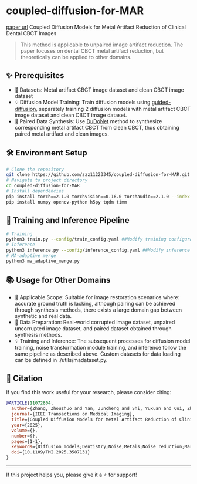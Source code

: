 # coupled-diffusion-for-MAR

[paper url](https://ieeexplore.ieee.org/document/11072804) Coupled Diffusion Models for Metal Artifact Reduction of Clinical Dental CBCT Images
> This method is applicable to unpaired image artifact reduction. The paper focuses on dental CBCT metal artifact reduction, but theoretically can be applied to other domains.

## ✨ Prerequisites
* 🚀 Datasets: Metal artifact CBCT image dataset and clean CBCT image dataset
* 💡 Diffusion Model Training: Train diffusion models using [guided-diffusion](https://github.com/openai/guided-diffusion), separately training 2 diffusion models with metal artifact CBCT image dataset and clean CBCT image dataset.
* 🔧 Paired Data Synthesis: Use [DuDoNet](https://github.com/MIRACLE-Center/DuDoNet) method to synthesize corresponding metal artifact CBCT from clean CBCT, thus obtaining paired metal artifact and clean images.

## 🛠️ Environment Setup
```bash
# Clone the repository
git clone https://github.com/zzz11223345/coupled-diffusion-for-MAR.git
# Navigate to project directory
cd coupled-diffusion-for-MAR
# Install dependencies
pip install torch==2.1.0 torchvision==0.16.0 torchaudio==2.1.0 --index-url https://download.pytorch.org/whl/cu121 ##Install torch according to your environment
pip install numpy opencv-python h5py tqdm timm
```

## 🚀 Training and Inference Pipeline
```bash
# Training
python3 train.py --config/train_config.yaml ##Modify training configuration file as needed
# Inference
python3 inference.py --config/inference_config.yaml ##Modify inference configuration file as needed
# MA-adaptive merge
python3 ma_adaptive_merge.py
```

## 📚 Usage for Other Domains
* 📁 Applicable Scope: Suitable for image restoration scenarios where: accurate ground truth is lacking, although pairing can be achieved through synthesis methods, there exists a large domain gap between synthetic and real data.
* 🚀 Data Preparation: Real-world corrupted image dataset, unpaired uncorrupted image dataset, and paired dataset obtained through synthesis methods.
* 💡 Training and Inference: The subsequent processes for diffusion model training, noise transformation module training, and inference follow the same pipeline as described above. Custom datasets for data loading can be defined in ./utils/madataset.py.

## 📖 Citation
If you find this work useful for your research, please consider citing:
```bibtex
@ARTICLE{11072804,
  author={Zhang, Zhouzhuo and Yan, Juncheng and Shi, Yuxuan and Cui, Zhiming and Xu, Jun and Shen, Dinggang},
  journal={IEEE Transactions on Medical Imaging}, 
  title={Coupled Diffusion Models for Metal Artifact Reduction of Clinical Dental CBCT Images}, 
  year={2025},
  volume={},
  number={},
  pages={1-1},
  keywords={Diffusion models;Dentistry;Noise;Metals;Noise reduction;Mars;Image restoration;Image segmentation;Training;Noise measurement;Metal artifact reduction;coupled diffusion models;noise transformation;MA-adaptive inference},
  doi={10.1109/TMI.2025.3587131}
}
```

---
If this project helps you, please give it a ⭐️ for support!